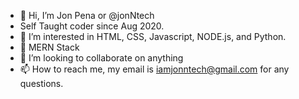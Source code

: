 - 👋 Hi, I’m Jon Pena or @jonNtech
- Self Taught coder since Aug 2020.
- 👀 I’m interested in HTML, CSS, Javascript, NODE.js, and Python. 
- 🌱 MERN Stack
- 💞️ I’m looking to collaborate on anything
- 📫 How to reach me, my email is iamjonntech@gmail.com for any questions. 

<!---
jonNtech/jonNtech is a ✨ special ✨ repository because its `README.md` (this file) appears on your GitHub profile.
You can click the Preview link to take a look at your changes.
--->
